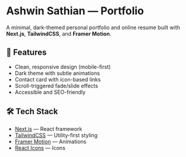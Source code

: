 # Ashwin Sathian — Portfolio

A minimal, dark-themed personal portfolio and online resume built with **Next.js**, **TailwindCSS**, and **Framer Motion**.

## 🚀 Features

- Clean, responsive design (mobile-first)
- Dark theme with subtle animations
- Contact card with icon-based links
- Scroll-triggered fade/slide effects
- Accessible and SEO-friendly

## 🛠 Tech Stack

- [Next.js](https://nextjs.org/) — React framework
- [TailwindCSS](https://tailwindcss.com/) — Utility-first styling
- [Framer Motion](https://www.framer.com/motion/) — Animations
- [React Icons](https://react-icons.github.io/react-icons/) — Icons
